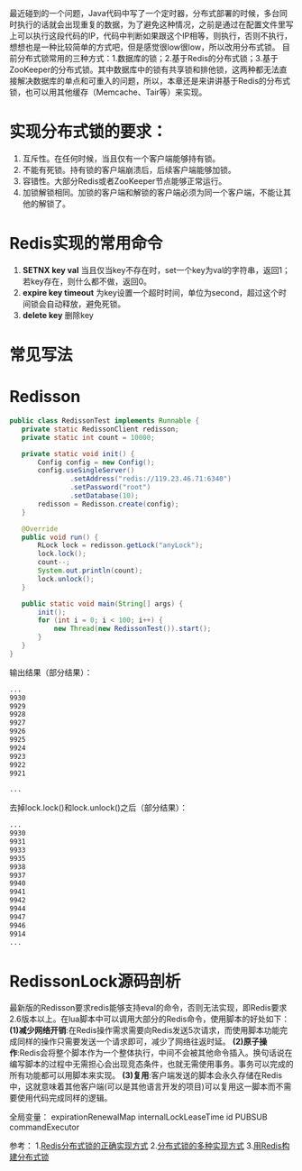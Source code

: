最近碰到的一个问题，Java代码中写了一个定时器，分布式部署的时候，多台同时执行的话就会出现重复的数据，为了避免这种情况，之前是通过在配置文件里写上可以执行这段代码的IP，代码中判断如果跟这个IP相等，则执行，否则不执行，想想也是一种比较简单的方式吧，但是感觉很low很low，所以改用分布式锁。
目前分布式锁常用的三种方式：1.数据库的锁；2.基于Redis的分布式锁；3.基于ZooKeeper的分布式锁。其中数据库中的锁有共享锁和排他锁，这两种都无法直接解决数据库的单点和可重入的问题，所以，本章还是来讲讲基于Redis的分布式锁，也可以用其他缓存（Memcache、Tair等）来实现。
# 实现分布式锁的要求：
1. 互斥性。在任何时候，当且仅有一个客户端能够持有锁。
2. 不能有死锁。持有锁的客户端崩溃后，后续客户端能够加锁。
3. 容错性。大部分Redis或者ZooKeeper节点能够正常运行。
4. 加锁解锁相同。加锁的客户端和解锁的客户端必须为同一个客户端，不能让其他的解锁了。
# Redis实现的常用命令
1. **SETNX key val**
   当且仅当key不存在时，set一个key为val的字符串，返回1；若key存在，则什么都不做，返回0。
2. **expire key timeout**
   为key设置一个超时时间，单位为second，超过这个时间锁会自动释放，避免死锁。
3. **delete key**
   删除key


# 常见写法



# Redisson



 ```java
public class RedissonTest implements Runnable {
    private static RedissonClient redisson;
    private static int count = 10000;

    private static void init() {
        Config config = new Config();
        config.useSingleServer()
                .setAddress("redis://119.23.46.71:6340")
                .setPassword("root")
                .setDatabase(10);
        redisson = Redisson.create(config);
    }

    @Override
    public void run() {
        RLock lock = redisson.getLock("anyLock");
        lock.lock();
        count--;
        System.out.println(count);
        lock.unlock();
    }

    public static void main(String[] args) {
        init();
        for (int i = 0; i < 100; i++) {
            new Thread(new RedissonTest()).start();
        }
    }
}
```
输出结果（部分结果）：
```html
...
9930
9929
9928
9927
9926
9925
9924
9923
9922
9921

...
```
去掉lock.lock()和lock.unlock()之后（部分结果）：
```html
...
9930
9931
9933
9935
9938
9937
9940
9941
9942
9944
9947
9946
9914
...
```


# RedissonLock源码剖析
最新版的Redisson要求redis能够支持eval的命令，否则无法实现，即Redis要求2.6版本以上。在lua脚本中可以调用大部分的Redis命令，使用脚本的好处如下：
**(1)减少网络开销**:在Redis操作需求需要向Redis发送5次请求，而使用脚本功能完成同样的操作只需要发送一个请求即可，减少了网络往返时延。
**(2)原子操作**:Redis会将整个脚本作为一个整体执行，中间不会被其他命令插入。换句话说在编写脚本的过程中无需担心会出现竞态条件，也就无需使用事务。事务可以完成的所有功能都可以用脚本来实现。
**(3)复用**:客户端发送的脚本会永久存储在Redis中，这就意味着其他客户端(可以是其他语言开发的项目)可以复用这一脚本而不需要使用代码完成同样的逻辑。

全局变量：
expirationRenewalMap
internalLockLeaseTime
id
PUBSUB
commandExecutor

参考：
1.[Redis分布式锁的正确实现方式](https://www.cnblogs.com/linjiqin/p/8003838.html)
2.[分布式锁的多种实现方式](https://www.cnblogs.com/yuyutianxia/p/7149363.html)
3.[用Redis构建分布式锁](http://ifeve.com/redis-lock/)